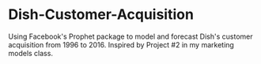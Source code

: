 # Dish-Customer-Acquisition

Using Facebook's Prophet package to model and forecast Dish's customer acquisition from 1996 to 2016. Inspired by Project #2 in my marketing models class. 
